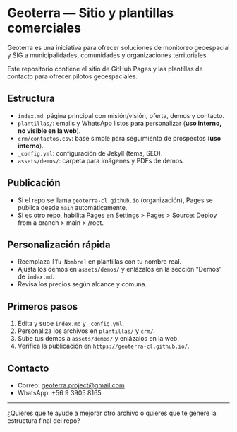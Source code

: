 # Geoterra — Sitio y plantillas comerciales

Geoterra es una iniciativa para ofrecer soluciones de monitoreo geoespacial y SIG a municipalidades, comunidades y organizaciones territoriales.

Este repositorio contiene el sitio de GitHub Pages y las plantillas de contacto para ofrecer pilotos geoespaciales.

## Estructura
- `index.md`: página principal con misión/visión, oferta, demos y contacto.
- `plantillas/`: emails y WhatsApp listos para personalizar (**uso interno, no visible en la web**).
- `crm/contactos.csv`: base simple para seguimiento de prospectos (**uso interno**).
- `_config.yml`: configuración de Jekyll (tema, SEO).
- `assets/demos/`: carpeta para imágenes y PDFs de demos.

## Publicación
- Si el repo se llama `geoterra-cl.github.io` (organización), Pages se publica desde `main` automáticamente.
- Si es otro repo, habilita Pages en Settings > Pages > Source: Deploy from a branch > main > /root.

## Personalización rápida
- Reemplaza `[Tu Nombre]` en plantillas con tu nombre real.
- Ajusta los demos en `assets/demos/` y enlázalos en la sección “Demos” de `index.md`.
- Revisa los precios según alcance y comuna.

## Primeros pasos
1. Edita y sube `index.md` y `_config.yml`.
2. Personaliza los archivos en `plantillas/` y `crm/`.
3. Sube tus demos a `assets/demos/` y enlázalos en la web.
4. Verifica la publicación en `https://geoterra-cl.github.io/`.

## Contacto
- Correo: geoterra.project@gmail.com
- WhatsApp: +56 9 3905 8165

---

¿Quieres que te ayude a mejorar otro archivo o quieres que te genere la estructura final del repo?
